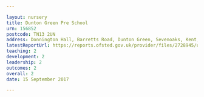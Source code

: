 ```yaml
---

layout: nursery
title: Dunton Green Pre School
urn: 156852
postcode: TN13 2UN
address: Donnington Hall, Barretts Road, Dunton Green, Sevenoaks, Kent, TN13 2UN
latestReportUrl: https://reports.ofsted.gov.uk/provider/files/2728945/urn/156852.pdf
teaching: 2
development: 2
leadership: 2
outcomes: 2
overall: 2
date: 15 September 2017

---
```


